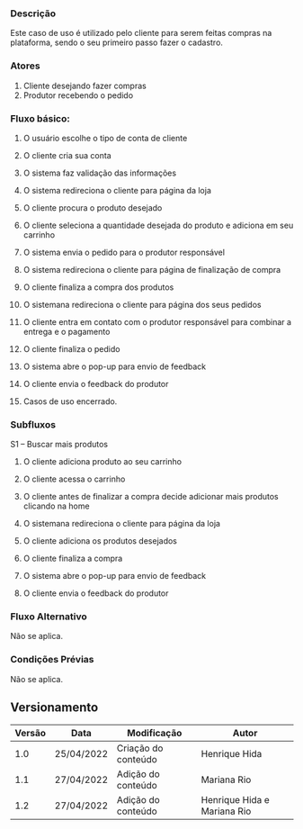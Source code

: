 ### Descrição
Este caso de uso é utilizado pelo cliente para serem feitas compras na plataforma, sendo o seu primeiro passo fazer o cadastro.

### Atores

1. Cliente desejando fazer compras
2. Produtor recebendo o pedido

### Fluxo básico: 

1. O usuário escolhe o tipo de conta de cliente 

2. O cliente cria sua conta 

3. O sistema faz validação das informações

4. O sistema redireciona o cliente para página da loja

5. O cliente procura o produto desejado 

6. O cliente seleciona a quantidade desejada do produto e adiciona em seu carrinho 

7. O sistema envia o pedido para o produtor responsável

8. O sistema redireciona o cliente para página de finalização de compra  

9. O cliente finaliza a compra dos produtos 

10. O sistemana redireciona o cliente para página dos seus pedidos 

11. O cliente entra em contato com o produtor responsável para combinar a entrega e o pagamento 

12. O cliente finaliza o pedido 

13. O sistema abre o pop-up para envio de feedback

14. O cliente envia o feedback do produtor 

15. Casos de uso encerrado.  

### Subfluxos 

S1 – Buscar mais produtos 

1. O cliente adiciona produto ao seu carrinho 

2. O cliente acessa o carrinho

3. O cliente antes de finalizar a compra decide adicionar mais produtos clicando na home 

4. O sistemana redireciona o cliente para página da loja

5. O cliente adiciona os produtos desejados 

6. O cliente finaliza a compra 

7. O sistema abre o pop-up para envio de feedback

8. O cliente envia o feedback do produtor 

### Fluxo Alternativo

Não se aplica. 

### Condições Prévias 

Não se aplica. 

## Versionamento

 Versão|Data      |Modificação        |Autor
-------|----------|-------------------|--------
1.0    |25/04/2022|Criação do conteúdo| Henrique Hida
1.1    |27/04/2022|Adição do conteúdo | Mariana Rio
1.2    |27/04/2022|Adição do conteúdo | Henrique Hida e Mariana Rio